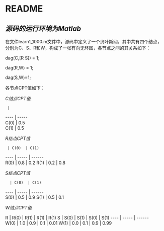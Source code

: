 # README


## *源码的运行环境为Matlab*

在文件learn1_1000.m文件中，源码中定义了一个贝叶斯网，其中共有四个结点，分别为C、S、R和W，构成了一张有向无环图，各节点之间的其关系如下：

dag(C,[R S]) = 1;

dag(R,W) = 1;

dag(S,W)=1;

各节点CPT值如下：

*C结点CPT值*
 
     |   
 ---- | -----  
 C(0)  | 0.5  
 C(1)  | 0.5  
 
 *R结点CPT值*
 
     | C(0)  | C(1)
 ---- | ----- | ------  
 R(0)  | 0.8 | 0.2 
 R(1)  | 0.2 | 0.8 
 
  *S结点CPT值*
 
      | C(0)  | C(1)
 ---- | ----- | ------  
 S(0)  | 0.5 | 0.9 
 S(1)  | 0.5 | 0.1 
 
   *W结点CPT值*
 
  R  | R(0) | R(1) | R(1) | R(1) 
  S  | S(0) | S(1) | S(0) | S(1) 
 ---- | ----- | ------  
  W(0)  | 1.0 | 0.9 | 0.1 | 0.01 
  W(1)  | 0.0 | 0.1 | 0.9 | 0.99 
 
 
 

